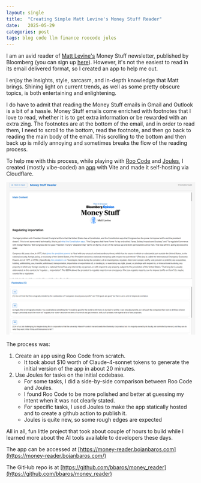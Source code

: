 ```yaml
---
layout: single
title:  "Creating Simple Matt Levine's Money Stuff Reader"
date:   2025-05-29
categories: post
tags: blog code llm finance roocode jules
---
```


I am an avid reader of [Matt Levine's](https://mattlevine.co/work) Money Stuff newsletter, published by Bloomberg (you can sign up [here](https://www.bloomberg.com/account/newsletters/money-stuff)). However, it's not the easiest to read in its email delivered format, so I created an app to help me out.

I enjoy the insights, style, sarcasm, and in-depth knowledge that Matt brings. Shining light on current trends, as well as some pretty obscure topics, is both entertaining and enlightening.

I do have to admit that reading the Money Stuff emails in Gmail and Outlook is a bit of a hassle. Money Stuff emails come enriched with footnotes that I love to read, whether it is to get extra information or be rewarded with an extra zing. The footnotes are at the bottom of the email, and in order to read them, I need to scroll to the bottom, read the footnote, and then go back to reading the main body of the email. This scrolling to the bottom and then back up is mildly annoying and sometimes breaks the flow of the reading process.

To help me with this process, while playing with [Roo Code](https://roocode.com/) and [Joules](https://jules.google/), I created (mostly vibe-coded) an [app](https://money-reader.bojanbaros.com/) with Vite and made it self-hosting via Cloudflare.

![Money Reader screenshot](/media/image.png)

The process was:
1. Create an app using Roo Code from scratch.
    - It took about $10 worth of Claude-4-sonnet tokens to generate the initial version of the app in about 20 minutes.
2. Use Joules for tasks on the initial codebase.
    - For some tasks, I did a side-by-side comparison between Roo Code and Joules.
    - I found Roo Code to be more polished and better at guessing my intent when it was not clearly stated.
    - For specific tasks, I used Joules to make the app statically hosted and to create a github action to publish it.
    - Joules is quite new, so some rough edges are expected

All in all, fun little project that took about couple of hours to build while I learned more about the AI tools available to developers these days.

The app can be accessed at [https://money-reader.bojanbaros.com](https://money-reader.bojanbaros.com/)

The GitHub repo is at [https://github.com/bbaros/money_reader](https://github.com/bbaros/money_reader)